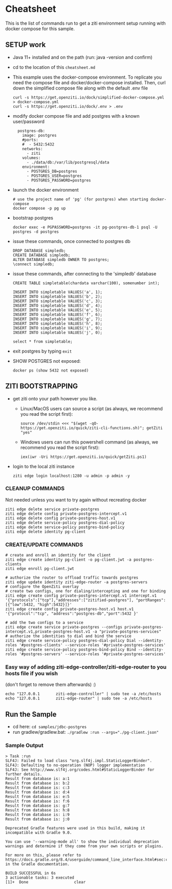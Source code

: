 # Cheatsheet

This is the list of commands run to get a ziti environment setup running with docker compose for this sample.

## SETUP work
* Java 11+ installed and on the path (run: java -version and confirm)
* cd to the location of this `cheatsheet.md`
* This example uses the docker-compose environment. To replicate you need the compose file and docker/docker-compose 
  installed. Then, curl down the simplified compose file along with the default .env file

      curl -s https://get.openziti.io/dock/simplified-docker-compose.yml > docker-compose.yml
      curl -s https://get.openziti.io/dock/.env > .env
    
* modify docker compose file and add postgres with a known user/password

        postgres-db:
          image: postgres
          #ports:
          #  - 5432:5432
          networks:
            - ziti
          volumes:
            - ./data/db:/var/lib/postgresql/data
          environment:
            - POSTGRES_DB=postgres
            - POSTGRES_USER=postgres
            - POSTGRES_PASSWORD=postgres
    
* launch the docker environment

      # use the project name of 'pg' (for postgres) when starting docker-compose
      docker compose -p pg up
    
* bootstrap postgres

      docker exec -e PGPASSWORD=postgres -it pg-postgres-db-1 psql -U postgres -d postgres

* issue these commands, once connected to postgres db

      DROP DATABASE simpledb;
      CREATE DATABASE simpledb;
      ALTER DATABASE simpledb OWNER TO postgres;
      \connect simpledb;
    
* issue these commands, after connecting to the 'simpledb' database

      CREATE TABLE simpletable(chardata varchar(100), somenumber int);

      INSERT INTO simpletable VALUES('a', 1);
      INSERT INTO simpletable VALUES('b', 2);
      INSERT INTO simpletable VALUES('c', 3);
      INSERT INTO simpletable VALUES('d', 4);
      INSERT INTO simpletable VALUES('e', 5);
      INSERT INTO simpletable VALUES('f', 6);
      INSERT INTO simpletable VALUES('g', 7);
      INSERT INTO simpletable VALUES('h', 8);
      INSERT INTO simpletable VALUES('i', 9);
      INSERT INTO simpletable VALUES('j', 0);

      select * from simpletable;

* exit postgres by typing `exit`

* SHOW POSTGRES not exposed:

      docker ps (show 5432 not exposed)

## ZITI BOOTSTRAPPING

* get ziti onto your path however you like.
  * Linux/MacOS users can source a script (as always, we recommend you read the script first):
  
        source /dev/stdin <<< "$(wget -qO- https://get.openziti.io/quick/ziti-cli-functions.sh)"; getZiti "yes"
  
  * Windows users can run this powershell command (as always, we recommend you read the script first):
        
        iex(iwr -Uri https://get.openziti.io/quick/getZiti.ps1)
  
* login to the local ziti instance

      ziti edge login localhost:1280 -u admin -p admin -y

### CLEANUP COMMANDS

Not needed unless you want to try again without recreating docker

    ziti edge delete service private-postgres
    ziti edge delete config private-postgres-intercept.v1
    ziti edge delete config private-postgres-host.v1
    ziti edge delete service-policy postgres-dial-policy
    ziti edge delete service-policy postgres-bind-policy
    ziti edge delete identity pg-client
    
### CREATE/UPDATE COMMANDS

    # create and enroll an identity for the client
    ziti edge create identity pg-client -o pg-client.jwt -a postgres-clients
    ziti edge enroll pg-client.jwt
      
    # authorize the router to offload traffic towards postgres
    ziti edge update identity ziti-edge-router -a postgres-servers
    # configure the OpenZiti overlay
    # create two configs, one for dialing/intercepting and one for binding
    ziti edge create config private-postgres-intercept.v1 intercept.v1 '{"protocols":["tcp"],"addresses":["zitified-postgres"], "portRanges":[{"low":5432, "high":5432}]}'
    ziti edge create config private-postgres-host.v1 host.v1 '{"protocol":"tcp", "address":"postgres-db","port":5432 }'
    
    # add the two configs to a service
    ziti edge create service private-postgres --configs private-postgres-intercept.v1,private-postgres-host.v1 -a "private-postgres-services"
    # authorize the identities to dial and bind the service
    ziti edge create service-policy postgres-dial-policy Dial --identity-roles '#postgres-clients' --service-roles '#private-postgres-services'
    ziti edge create service-policy postgres-bind-policy Bind --identity-roles '#postgres-servers' --service-roles '#private-postgres-services'

### Easy way of adding ziti-edge-controller/ziti-edge-router to you hosts file if you wish

(don't forget to remove them afterwards) :)

    echo "127.0.0.1       ziti-edge-controller" | sudo tee -a /etc/hosts
    echo "127.0.0.1       ziti-edge-router" | sudo tee -a /etc/hosts

## Run the Sample

* cd here: `cd samples/jdbc-postgres`
* run gradlew/gradlew.bat: `./gradlew :run --args="./pg-client.json"`

### Sample Output

    > Task :run
    SLF4J: Failed to load class "org.slf4j.impl.StaticLoggerBinder".
    SLF4J: Defaulting to no-operation (NOP) logger implementation
    SLF4J: See http://www.slf4j.org/codes.html#StaticLoggerBinder for further details.
    Result from database is: a:1
    Result from database is: b:2
    Result from database is: c:3
    Result from database is: d:4
    Result from database is: e:5
    Result from database is: f:6
    Result from database is: g:7
    Result from database is: h:8
    Result from database is: i:9
    Result from database is: j:0
    
    Deprecated Gradle features were used in this build, making it incompatible with Gradle 9.0.
    
    You can use '--warning-mode all' to show the individual deprecation warnings and determine if they come from your own scripts or plugins.
    
    For more on this, please refer to https://docs.gradle.org/8.4/userguide/command_line_interface.html#sec:command_line_warnings in the Gradle documentation.
    
    BUILD SUCCESSFUL in 6s
    3 actionable tasks: 3 executed
    [1]+  Done                    clear